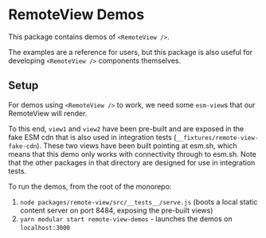 # RemoteView Demos

This package contains demos of `<RemoteView />`.

The examples are a reference for users, but this package is also useful for
developing `<RemoteView />` components themselves.

## Setup

For demos using `<RemoteView />` to work, we need some `esm-view`s that our
RemoteView will render.

To this end, `view1` and `view2` have been pre-built and are exposed in the fake
ESM cdn that is also used in integration tests
(`__fixtures/remote-view-fake-cdn`). These two views have been built pointing at
esm.sh, which means that this demo only works with connectivity through to
esm.sh. Note that the other packages in that directory are designed for use in
integration tests.

To run the demos, from the root of the monorepo:

1. `node packages/remote-view/src/__tests__/serve.js` (boots a local static
   content server on port 8484, exposing the pre-built views)
2. `yarn modular start remote-view-demos` - launches the demos on
   `localhost:3000`
